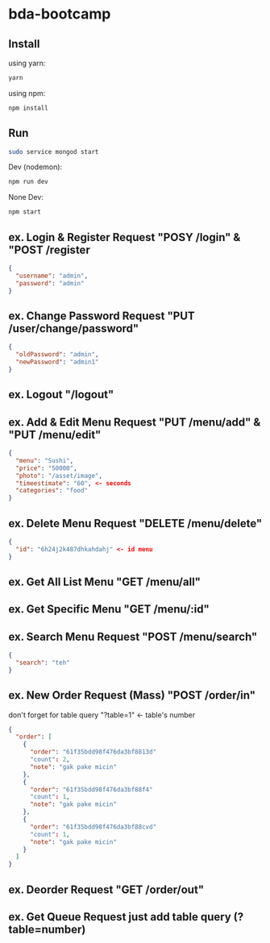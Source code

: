 # bda-bootcamp

Install
-----

using yarn:
```bash
yarn
```

using npm:
```bash
npm install
```

Run
----
```bash
sudo service mongod start
```
Dev (nodemon): 
```bash
npm run dev
```
None Dev:
```bash
npm start
```


## ex. Login & Register Request "POSY /login" & "POST /register
```json
{
  "username": "admin",
  "password": "admin"
}
```

## ex. Change Password Request "PUT /user/change/password"
```json
{
  "oldPassword": "admin",
  "newPassword": "admin1"
}
```

## ex. Logout "/logout"

## ex. Add & Edit Menu Request "PUT /menu/add" & "PUT /menu/edit"
```json
{
  "menu": "Sushi",
  "price": "50000",
  "photo": "/asset/image",
  "timeestimate": "60", <- seconds
  "categories": "food"
}
```

## ex. Delete Menu Request "DELETE /menu/delete"
```json
{
  "id": "6h24j2k487dhkahdahj" <- id menu
}
```

## ex. Get All List Menu "GET /menu/all"

## ex. Get Specific Menu "GET /menu/:id"

## ex. Search Menu Request "POST /menu/search"
```json
{
  "search": "teh"
}
```

## ex. New Order Request (Mass) "POST /order/in"
don't forget for table query "?table=1" <- table's number
```json
{
  "order": [
    {
      "order": "61f35bdd98f476da3bf8813d"
      "count": 2,
      "note": "gak pake micin"
    },
    {
      "order": "61f35bdd98f476da3bf88f4"
      "count": 1,
      "note": "gak pake micin"
    },
    {
      "order": "61f35bdd98f476da3bf88cvd"
      "count": 1,
      "note": "gak pake micin"
    }
  ]
}
```
## ex. Deorder Request "GET /order/out"

## ex. Get Queue Request just add table query (?table=number)
